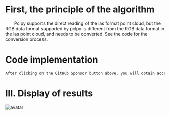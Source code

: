 #  First, the principle of the algorithm 

   Pclpy supports the direct reading of the las format point cloud, but the RGB data format supported by pclpy is different from the RGB data format in the las point cloud, and needs to be converted. See the code for the conversion process. 

#  Code implementation 

  ```python  
After clicking on the GitHub Sponsor button above, you will obtain access permissions to my private code repository ( https://github.com/slowlon/my_code_bar ) to view this blog code. By searching the code number of this blog, you can find the code you need, code number is: 2024020309574418690
  ```  
#  III. Display of results 

 ![avatar]( 1d201c68817d41029e280ffa58e3fc4b.png) 

